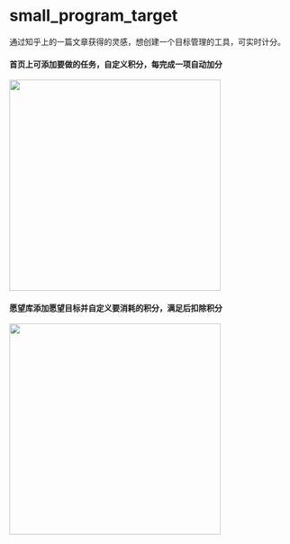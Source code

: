 # small_program_target
通过知乎上的一篇文章获得的灵感，想创建一个目标管理的工具，可实时计分。

#### 首页上可添加要做的任务，自定义积分，每完成一项自动加分

<img src="http://osid8ypmk.bkt.clouddn.com/small_program/show1.jpg" width="375">

#### 愿望库添加愿望目标并自定义要消耗的积分，满足后扣除积分

<img src="http://osid8ypmk.bkt.clouddn.com/small_program/show2.jpg" width="375">
